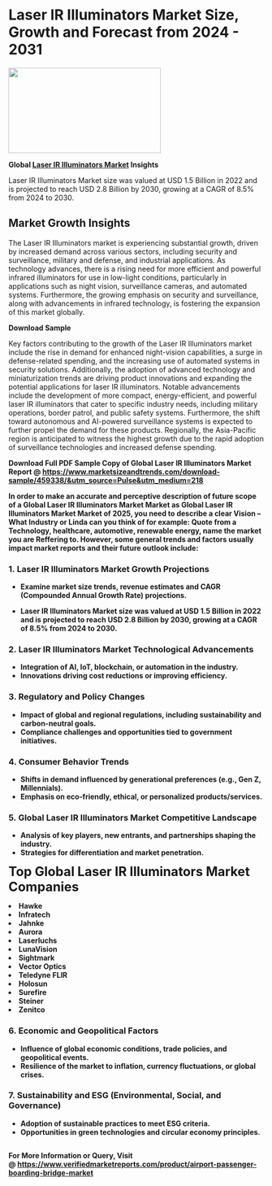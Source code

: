 <H1>Laser IR Illuminators Market Size, Growth and Forecast from 2024 - 2031</H1><img class="aligncenter size-medium wp-image-584254" src="https://thirdeyenews.in/wp-content/uploads/2024/09/Global-Market-Research-300x168.jpeg" alt="" width="300" height="168" /><p><strong>Global&nbsp;<a href="https://www.marketsizeandtrends.com/download-sample/459338/&amp;utm_source=Pulse&amp;utm_medium=218">Laser IR Illuminators Market</a> Insights</strong></p><p>Laser IR Illuminators Market size was valued at USD 1.5 Billion in 2022 and is projected to reach USD 2.8 Billion by 2030, growing at a CAGR of 8.5% from 2024 to 2030.</p><p><h2>Market Growth Insights</h2> <p>The Laser IR Illuminators market is experiencing substantial growth, driven by increased demand across various sectors, including security and surveillance, military and defense, and industrial applications. As technology advances, there is a rising need for more efficient and powerful infrared illuminators for use in low-light conditions, particularly in applications such as night vision, surveillance cameras, and automated systems. Furthermore, the growing emphasis on security and surveillance, along with advancements in infrared technology, is fostering the expansion of this market globally.</p> <p><strong>Download Sample</strong></p> <p>Key factors contributing to the growth of the Laser IR Illuminators market include the rise in demand for enhanced night-vision capabilities, a surge in defense-related spending, and the increasing use of automated systems in security solutions. Additionally, the adoption of advanced technology and miniaturization trends are driving product innovations and expanding the potential applications for laser IR illuminators. Notable advancements include the development of more compact, energy-efficient, and powerful laser IR illuminators that cater to specific industry needs, including military operations, border patrol, and public safety systems. Furthermore, the shift toward autonomous and AI-powered surveillance systems is expected to further propel the demand for these products. Regionally, the Asia-Pacific region is anticipated to witness the highest growth due to the rapid adoption of surveillance technologies and increased defense spending. <p><strong></p><p><span class=""><strong>Download Full PDF Sample Copy of Global Laser IR Illuminators Market Report</strong> @ <a href="https://www.marketsizeandtrends.com/download-sample/459338/&amp;utm_source=Pulse&amp;utm_medium=218" target="_blank">https://www.marketsizeandtrends.com/download-sample/459338/&amp;utm_source=Pulse&amp;utm_medium=218</a></span></p><p>In order to make an accurate and perceptive description of future scope of a Global&nbsp;Laser IR Illuminators Market Market as Global&nbsp;Laser IR Illuminators Market Market of 2025, you need to describe a clear Vision &ndash; What Industry or Linda can you think of for example: Quote from a Technology, healthcare, automotive, renewable energy, name the market you are Reffering to. However, some general trends and factors usually impact market reports and their future outlook include:</p><h3>1.&nbsp;<strong>Laser IR Illuminators Market Growth Projections</strong></h3><ul><li>Examine market size trends, revenue estimates and CAGR (Compounded Annual Growth Rate) projections.</li><li><p>Laser IR Illuminators Market size was valued at USD 1.5 Billion in 2022 and is projected to reach USD 2.8 Billion by 2030, growing at a CAGR of 8.5% from 2024 to 2030.</p></li></ul><h3>2.&nbsp;<strong>Laser IR Illuminators Market Technological Advancements</strong></h3><ul><li>Integration of AI, IoT, blockchain, or automation in the industry.</li><li>Innovations driving cost reductions or improving efficiency.</li></ul><h3>3.&nbsp;<strong>Regulatory and Policy Changes</strong></h3><ul><li>Impact of global and regional regulations, including sustainability and carbon-neutral goals.</li><li>Compliance challenges and opportunities tied to government initiatives.</li></ul><h3>4.&nbsp;<strong>Consumer Behavior Trends</strong></h3><ul><li>Shifts in demand influenced by generational preferences (e.g., Gen Z, Millennials).</li><li>Emphasis on eco-friendly, ethical, or personalized products/services.</li></ul><h3>5.&nbsp;<strong>Global Laser IR Illuminators Market Competitive Landscape</strong></h3><ul><li>Analysis of key players, new entrants, and partnerships shaping the industry.</li><li>Strategies for differentiation and market penetration.</li></ul><p data-pm-slice="1 1 []"><span style="color: inherit; font-family: inherit; font-size: 25px;">Top Global Laser IR Illuminators Market Companies</span></p><div class="" data-test-id=""><p><li>Hawke</li><li> Infratech</li><li> Jahnke</li><li> Aurora</li><li> Laserluchs</li><li> LunaVision</li><li> Sightmark</li><li> Vector Optics</li><li> Teledyne FLIR</li><li> Holosun</li><li> Surefire</li><li> Steiner</li><li> Zenitco</li></p></div><h3>6.&nbsp;<strong>Economic and Geopolitical Factors</strong></h3><ul><li>Influence of global economic conditions, trade policies, and geopolitical events.</li><li>Resilience of the market to inflation, currency fluctuations, or global crises.</li></ul><h3>7.&nbsp;<strong>Sustainability and ESG (Environmental, Social, and Governance)</strong></h3><ul><li>Adoption of sustainable practices to meet ESG criteria.</li><li>Opportunities in green technologies and circular economy principles.</li></ul><h2><strong style="font-size: 14px;">For More Information or Query, Visit @&nbsp;</strong><a style="background-color: #ffffff; font-size: 14px;" href="https://www.marketsizeandtrends.com/report/laser-ir-illuminators-market/" target="_blank">https://www.verifiedmarketreports.com/product/airport-passenger-boarding-bridge-market</a></h2>
